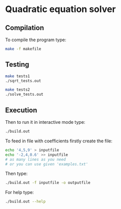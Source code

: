 # Quadratic equation solver

## Compilation
To compile the program type:
```bash
make -f makefile
```
## Testing
```bash
make tests1
./sqrt_tests.out

make tests2
./solve_tests.out
```
## Execution
Then to run it in interactive mode type:
```bash
./build.out
```
To feed in file with coefficients firstly create the file:
```bash
echo '4,5,9' > inputfile
echo '-2,4,0.6' >> inputfile
# as many lines as you need
# or you can use given 'examples.txt'
```
Then type:
```bash
./build.out -f inputfile -o outputfile
```
For help type:
```bash
./build.out --help
```
